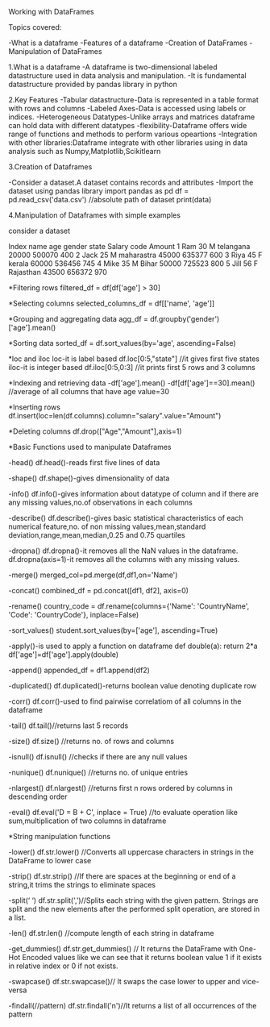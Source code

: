 Working with DataFrames



Topics covered:

-What is a dataframe 
-Features of a dataframe
-Creation of DataFrames
-Manipulation of DataFrames



1.What is a dataframe
-A dataframe is two-dimensional labeled datastructure used in data analysis and manipulation.
-It is fundamental datastructure provided by pandas library in python 



2.Key Features 
-Tabular datastructure-Data is represented in a table format with rows and columns
-Labeled Axes-Data is accessed using labels or indices.
-Heterogeneous Datatypes-Unlike arrays and matrices dataframe can hold data with different datatypes
-flexibility-Dataframe offers wide range of functions and methods to perform various opeartions
-Integration with other libraries:Dataframe integrate with other libraries using in data analysis such as Numpy,Matplotlib,Scikitlearn



3.Creation of Dataframes

-Consider a dataset.A dataset contains records and attributes
-Import the dataset using pandas library
		import pandas as pd
		df = pd.read_csv('data.csv')  //absolute path of dataset
		print(data)



4.Manipulation of Dataframes with simple examples

consider a dataset 

Index  name  age  gender  state         Salary   code     Amount
1      Ram   30    M      telangana     20000    500070    400
2      Jack  25    M      maharastra    45000    635377    600
3      Riya  45    F      kerala        60000    536456    745
4      Mike  35    M      Bihar         50000    725523    800
5      Jill  56    F      Rajasthan     43500    656372    970   


*Filtering rows
    filtered_df = df[df['age'] > 30]


*Selecting columns
    selected_columns_df = df[['name', 'age']]


*Grouping and aggregating data
    agg_df = df.groupby('gender')['age'].mean()


*Sorting data
    sorted_df = df.sort_values(by='age', ascending=False)


*loc and iloc
  loc-it is label based
    df.loc[0:5,"state"] //it gives first five states 
  iloc-it is integer based
    df.iloc[0:5,0:3]    //it prints first 5 rows and 3 columns 


*Indexing and retrieving data 
   -df['age'].mean()
   -df[df['age']==30].mean() //average of all columns that have age value=30


*Inserting rows
   df.insert(loc=len(df.columns).column="salary".value="Amount")


*Deleting columns
   df.drop(["Age","Amount"],axis=1) 



*Basic Functions used to manipulate Dataframes

-head()
   df.head()-reads first five lines of data

-shape()
   df.shape()-gives dimensionality of data

-info()
   df.info()-gives information about datatype of column and if there are any missing values,no.of observations in each columns

-describe()
   df.describe()-gives basic statistical characteristics of each numerical feature,no. of non missing values,mean,standard deviation,range,mean,median,0.25 and 0.75 quartiles 

-dropna()
   df.dropna()-it removes all the NaN values in the dataframe.
   df.dropna(axis=1)-it removes all the columns with any missing values.

-merge()
   merged_col=pd.merge(df,df1,on='Name')

-concat()
   combined_df = pd.concat([df1, df2], axis=0)

-rename()
   country_code = df.rename(columns={'Name': 'CountryName',
                                  'Code': 'CountryCode'},
                         inplace=False)

-sort_values()
	student.sort_values(by=['age'], ascending=True)

-apply()-is used to apply a function on dataframe 
    def double(a):
    	return 2*a  
    df['age']=df['age'].apply(double)

-append()
    appended_df = df1.append(df2)

-duplicated()
    df.duplicated()-returns boolean value denoting duplicate row

-corr()
    df.corr()-used to find pairwise correlatiom of all columns in the dataframe

-tail()
    df.tail()//returns last 5 records

-size()
    df.size() //returns no. of rows and columns 

-isnull()
     df.isnull() //checks if there are any null values

-nunique()
	df.nunique() //returns no. of unique entries

-nlargest()
	df.nlargest() //returns first n rows ordered by columns in descending order  

-eval()
    df.eval('D = B + C', inplace = True)  //to evaluate operation like sum,multiplication of two columns in dataframe 


*String manipulation functions

-lower()
    df.str.lower() //Converts all uppercase characters in strings in the DataFrame to lower case 

-strip()
    df.str.strip() //If there are spaces at the beginning or end of a string,it trims the strings to eliminate spaces

-split(‘ ‘)
	df.str.split(',')//Splits each string with the given pattern. Strings are split and the new elements after the performed split operation, are stored in a list.

-len()
    df.str.len() //compute length of each string in dataframe  

-get_dummies()
    df.str.get_dummies() // It returns the DataFrame with One-Hot Encoded values like we can see that it returns boolean value 1 if it exists in relative index or 0 if not exists.

-swapcase()
    df.str.swapcase()// It swaps the case lower to upper and vice-versa

-findall(//pattern)
    df.str.findall('n')//It returns a list of all occurrences of the pattern
